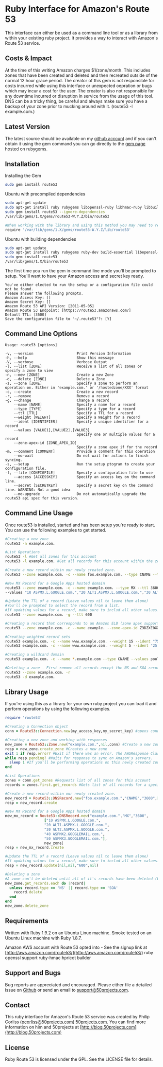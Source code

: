 Ruby Interface for Amazon's Route 53
====================================

This interface can either be used as a command line tool or as a library from within your existing ruby project. It provides a way to interact with Amazon's Route 53 service.

Costs & Impact
--------------

At the time of this writing Amazon charges $1/zone/month. This includes zones that have been created and deleted and then recreated outside of the normal 12 hour grace period. The creator of this gem is not responsible for costs incurred while using this interface or unexpected oepration or bugs which may incur a cost for the user. The creator is also not responsible for any downtime incurred or disruption in service from the usage of this tool. DNS can be a tricky thing, be careful and always make sure you have a backup of your zone prior to mucking around with it. (route53 -l example.com.)

Latest Version
--------------

The latest source should be available on my [github account](https://github.com/pcorliss/ruby_route_53) and if you can't obtain it using the gem command you can go directly to the [gem page](https://rubygems.org/gems/route53) hosted on rubygems.

Installation
------------

Installing the Gem

```bash
sudo gem install route53
```

Ubuntu with precompiled dependencies

```bash
sudo apt-get update
sudo apt-get install ruby rubygems libopenssl-ruby libhmac-ruby libbuilder-ruby libhpricot-ruby
sudo gem install route53 --ignore-dependencies
/var/lib/gems/1.X/gems/route53-W.Y.Z/bin/route53

#When working with the library and using this method you may need to require the library manually
require '/var/lib/gems/1.X/gems/route53-W.Y.Z/lib/route53'
```
    
Ubuntu with building dependencies

```bash
sudo apt-get update
sudo apt-get install ruby rubygems ruby-dev build-essential libopenssl-ruby
sudo gem install route53
/var/lib/gems/1.X/bin/route53
```
    
The first time you run the gem in command line mode you'll be prompted to setup. You'll want to have your Amazon access and secret key ready.

    You've either elected to run the setup or a configuration file could not be found.
    Please answer the following prompts.
    Amazon Access Key: []
    Amazon Secret Key: []
    Amazon Route 53 API Version: [2011-05-05]
    Amazon Route 53 Endpoint: [https://route53.amazonaws.com/]
    Default TTL: [3600]
    Save the configuration file to "~/.route53"?: [Y]

Command Line Options
--------------------

    Usage: route53 [options]
    
    -v, --version                    Print Version Information
    -h, --help                       Show this message
    -V, --verbose                    Verbose Output
    -l, --list [ZONE]                Receive a list of all zones or specify a zone to view
    -n, --new [ZONE]                 Create a new Zone
    -d, --delete [ZONE]              Delete a Zone
    -z, --zone [ZONE]                Specify a zone to perform an operation on. Either in 'example.com.' or '/hostedzone/XXX' format
    -c, --create                     Create a new record
    -r, --remove                     Remove a record
    -g, --change                     Change a record
        --name [NAME]                Specify a name for a record
        --type [TYPE]                Specify a type for a record
        --ttl [TTL]                  Specify a TTL for a record
        --weight [WEIGHT]            Specify a Weight for a record
        --ident [IDENTIFIER]         Specify a unique identifier for a record
        --values [VALUE1],[VALUE2],[VALUE3]
                                     Specify one or multiple values for a record
        --zone-apex-id [ZONE_APEX_ID]
                                     Specify a zone apex if for the record
    -m, --comment [COMMENT]          Provide a comment for this operation
        --no-wait                    Do not wait for actions to finish syncing.
    -s, --setup                      Run the setup ptogram to create your configuration file.
    -f, --file [CONFIGFILE]          Specify a configuration file to use
        --access [ACCESSKEY]         Specify an access key on the command line.
        --secret [SECRETKEY]         Specify a secret key on the command line. WARNING: Not a good idea
        --no-upgrade                 Do not automatically upgrade the route53 api spec for this version.

Command Line Usage
------------------

Once route53 is installed, started and has been setup you're ready to start. You can use the following examples to get started.

```bash
#Creating a new zone
route53 -n example.com.

#List Operations
route53 -l #Get all zones for this account
route53 -l example.com. #Get all records for this account within the zone example.com.

#Create a new record within our newly created zone.
route53 --zone example.com. -c --name foo.example.com. --type CNAME --ttl 3600 --values example.com.

#New MX Record for a Google Apps hosted domain
route53 --zone example.com. -c --name example.com. --type MX --ttl 3600 \
--values "10 ASPMX.L.GOOGLE.com.","20 ALT1.ASPMX.L.GOOGLE.com.","30 ALT2.ASPMX.L.GOOGLE.com.","40 ASPMX2.GOOGLEMAIL.com.","50 ASPMX3.GOOGLEMAIL.com."

#Update the TTL of a record (Leave values nil to leave them alone)
#You'll be prompted to select the record from a list.
#If updating values for a record, make sure to includ all other values. Otherwise they will be dropped
route53 --zone example.com. -g --ttl 600

#Creating a record that corresponds to an Amazon ELB (zone apex support)
route53 --zone example.com. -c --name example. --zone-apex-id Z3DZXE0XXXXXXX --type A --values my-load-balancer-XXXXXXX.us-east-1.elb.amazonaws.com

#Creating weighted record sets
route53 example.com. -c --name www.example.com. --weight 15 --ident "75 percent of traffic to pool1" --type CNAME --values pool1.example.com.
route53 example.com. -c --name www.example.com. --weight 5 --ident "25 percent of traffic to pool2" --type CNAME --values pool2.example.com.

#Creating a wildcard domain
route53 example.com. -c --name *.example.com --type CNAME --values pool1.example.com.

#Deleting a zone - First remove all records except the NS and SOA record. Then delete the zone.
route53 --zone example.com. -r
route53 -d example.com.
```    

Library Usage
-------------

If you're using this as a library for your own ruby project you can load it and perform operations by using the following examples.

```ruby
require 'route53'

#Creating a Connection object
conn = Route53::Connection.new(my_access_key,my_secret_key) #opens connection

#Creating a new zone and working with responses
new_zone = Route53::Zone.new("example.com.",nil,conn) #Create a new zone "example.com."
resp = new_zone.create_zone #Creates a new zone
exit 1 if resp.error? #Exit if there was an error. The AWSResponse Class automatically prints out error messages to STDERR.
while resp.pending? #Waits for response to sync on Amazon's servers.
  sleep 1 #If you'll be performing operations on this newly created zone you'll probably want to wait.
end

#List Operations
zones = conn.get_zones #Requests list of all zones for this account
records = zones.first.get_records #Gets list of all records for a specific zone

#Create a new record within our newly created zone.
new_record = Route53::DNSRecord.new("foo.example.com.","CNAME","3600",["example.com."],new_zone)
resp = new_record.create 

#New MX Record for a Google Apps hosted domain
new_mx_record = Route53::DNSRecord.new("example.com.","MX","3600",
                  ["10 ASPMX.L.GOOGLE.com.",
                  "20 ALT1.ASPMX.L.GOOGLE.com.",
                  "30 ALT2.ASPMX.L.GOOGLE.com.",
                  "40 ASPMX2.GOOGLEMAIL.com.",
                  "50 ASPMX3.GOOGLEMAIL.com."],
                  new_zone)
resp = new_mx_record.create

#Update the TTL of a record (Leave values nil to leave them alone)
#If updating values for a record, make sure to includ all other values. Otherwise they will be dropped
resp = new_record.update(nil,nil,"600",nil)

#Deleting a zone
#A zone can't be deleted until all of it's records have been deleted (Except for 1 NS record and 1 SOA record)
new_zone.get_records.each do |record|
  unless record.type == 'NS' || record.type == 'SOA'
    record.delete
  end
end
new_zone.delete_zone
```

Requirements
------------

Written with Ruby 1.9.2 on an Ubuntu Linux machine. Smoke tested on an Ubuntu Linux machine with Ruby 1.8.7.

Amazon AWS account with Route 53 opted into - See the signup link at [http://aws.amazon.com/route53/](http://aws.amazon.com/route53/)
ruby openssl support
ruby-hmac
hpricot
builder

Support and Bugs
----------------

Bug reports are appreciated and encouraged. Please either file a detailed issue on [Github](https://github.com/pcorliss/ruby_route_53/issues) or send an email to support@50projects.com.

Contact
-------

This ruby interface for Amazon's Route 53 service was created by Philip Corliss (pcorliss@50projects.com) [50projects.com](http://50projects.com). You can find more information on him and 50projects at [http://blog.50projects.com](http://blog.50projects.com)

License
-------

Ruby Route 53 is licensed under the GPL. See the LICENSE file for details.
